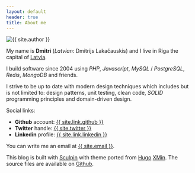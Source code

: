 ```yaml
---
layout: default
header: true
title: About me
---
```


<img class="avatar" src="/images/avatar.jpg" alt="{{ site.author }}">

My name is **Dmitri** (_Latvian_: Dmitrijs Lakačauskis) and I live in Riga the capital of [Latvia](https://en.wikipedia.org/wiki/Latvia).

I build software since 2004 using _PHP_, _Javascript_, _MySQL_ / _PostgreSQL_, _Redis_, _MongoDB_ and friends.

I strive to be up to date with modern design techniques which includes but is not limited to:
design patterns, unit testing, clean code, _SOLID_ programming principles and domain-driven design.

Social links:

- **Github** account: <a href="{{ site.link.github }}">{{ site.link.github }}</a>
- **Twitter** handle: <a href="{{ site.link.twitter }}">{{ site.twitter }}</a>
- **Linkedin** profile: <a href="{{ site.link.linkedin }}">{{ site.link.linkedin }}</a>

You can write me an email at <a href="mailto:{{ site.email }}">{{ site.email }}</a>.

This blog is built with [Sculpin](https://sculpin.io) with theme ported from [Hugo](https://gohugo.io) [XMin](https://xmin.yihui.name).
The source files are available on [Github](https://github.com/lakiboy/blog).
